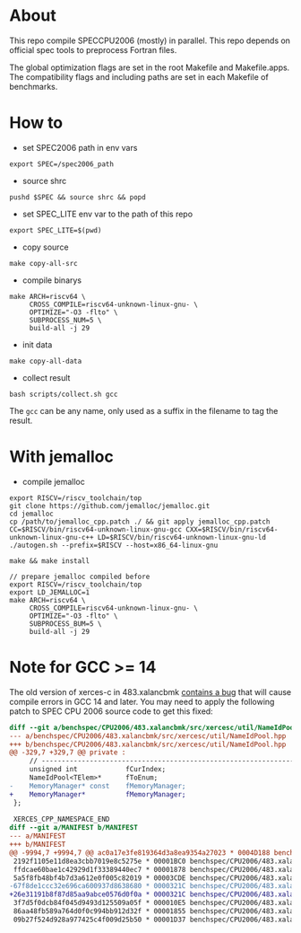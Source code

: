 # About

This repo compile SPECCPU2006 (mostly) in parallel.
This repo depends on official spec tools to preprocess Fortran files.

The global optimization flags are set in the root Makefile and Makefile.apps.
The compatibility flags and including paths are set in each Makefile of benchmarks.

# How to

- set SPEC2006 path in env vars

``` shell
export SPEC=/spec2006_path
```

- source shrc

``` shell
pushd $SPEC && source shrc && popd
```

- set SPEC_LITE env var to the path of this repo
``` shell
export SPEC_LITE=$(pwd)
```
- copy source
``` shell
make copy-all-src
```
- compile binarys
```
make ARCH=riscv64 \
     CROSS_COMPILE=riscv64-unknown-linux-gnu- \
     OPTIMIZE="-O3 -flto" \
     SUBPROCESS_NUM=5 \
     build-all -j 29
```

- init data
```
make copy-all-data
```
- collect result
```
bash scripts/collect.sh gcc
```

The `gcc` can be any name, only used as a suffix in the filename to tag the result.

# With jemalloc

- compile jemalloc

```
export RISCV=/riscv_toolchain/top
git clone https://github.com/jemalloc/jemalloc.git
cd jemalloc
cp /path/to/jemalloc_cpp.patch ./ && git apply jemalloc_cpp.patch
CC=$RISCV/bin/riscv64-unknown-linux-gnu-gcc CXX=$RISCV/bin/riscv64-unknown-linux-gnu-c++ LD=$RISCV/bin/riscv64-unknown-linux-gnu-ld ./autogen.sh --prefix=$RISCV --host=x86_64-linux-gnu

make && make install

```

```shell
// prepare jemalloc compiled before
export RISCV=/riscv_toolchain/top
export LD_JEMALLOC=1
make ARCH=riscv64 \
     CROSS_COMPILE=riscv64-unknown-linux-gnu- \
     OPTIMIZE="-O3 -flto" \
     SUBPROCESS_BUM=5 \
     build-all -j 29
```

# Note for GCC >= 14

The old version of xerces-c in 483.xalancbmk [contains a bug](https://gcc.gnu.org/bugzilla/show_bug.cgi?id=111544) that will cause compile errors in GCC 14 and later. You may need to apply the following patch to SPEC CPU 2006 source code to get this fixed:

```diff
diff --git a/benchspec/CPU2006/483.xalancbmk/src/xercesc/util/NameIdPool.hpp b/benchspec/CPU2006/483.xalancbmk/src/xercesc/util/NameIdPool.hpp
--- a/benchspec/CPU2006/483.xalancbmk/src/xercesc/util/NameIdPool.hpp
+++ b/benchspec/CPU2006/483.xalancbmk/src/xercesc/util/NameIdPool.hpp
@@ -329,7 +329,7 @@ private :
     // -----------------------------------------------------------------------
     unsigned int            fCurIndex;
     NameIdPool<TElem>*      fToEnum;
-    MemoryManager* const    fMemoryManager;
+    MemoryManager*          fMemoryManager;
 };
 
 XERCES_CPP_NAMESPACE_END
diff --git a/MANIFEST b/MANIFEST
--- a/MANIFEST
+++ b/MANIFEST
@@ -9994,7 +9994,7 @@ ac0a17e3fe819364d3a8ea9354a27023 * 0004D188 benchspec/CPU2006/483.xalancbmk/src/
 2192f1105e11d8ea3cbb7019e8c5275e * 00001BC0 benchspec/CPU2006/483.xalancbmk/src/xercesc/util/MsgLoaders/Win32/Win32MsgLoader.hpp
 ffdcae60bae1c42929d1f33389440ec7 * 00001878 benchspec/CPU2006/483.xalancbmk/src/xercesc/util/Mutexes.hpp
 5a5f8fb48bf4b7d3a612e0f005c82019 * 00003CDE benchspec/CPU2006/483.xalancbmk/src/xercesc/util/NameIdPool.c
-67f8de1ccc32e696ca600937d8638680 * 0000321C benchspec/CPU2006/483.xalancbmk/src/xercesc/util/NameIdPool.hpp
+26e31191b8f87d85aa9abce0576d0f0a * 0000321C benchspec/CPU2006/483.xalancbmk/src/xercesc/util/NameIdPool.hpp
 3f7d5f0dcb84f045d9493d125509a05f * 000010E5 benchspec/CPU2006/483.xalancbmk/src/xercesc/util/NetAccessors/Socket/SocketNetAccessor.hpp
 86aa48fb589a764d0f0c994bb912d32f * 00001855 benchspec/CPU2006/483.xalancbmk/src/xercesc/util/NetAccessors/Socket/UnixHTTPURLInputStream.hpp
 09b27f524d928a977425c4f009d25b50 * 00001D37 benchspec/CPU2006/483.xalancbmk/src/xercesc/util/NetAccessors/WinSock/BinHTTPURLInputStream.hpp

```